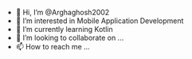 - 👋 Hi, I’m @Arghaghosh2002
- 👀 I’m interested in Mobile Application Development
- 🌱 I’m currently learning Kotlin
- 💞️ I’m looking to collaborate on ...
- 📫 How to reach me ...

<!---
Arghaghosh2002/Arghaghosh2002 is a ✨ special ✨ repository because its `README.md` (this file) appears on your GitHub profile.
You can click the Preview link to take a look at your changes.
--->
